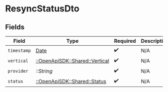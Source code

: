 # ResyncStatusDto


## Fields

| Field                                                                | Type                                                                 | Required                                                             | Description                                                          | Example                                                              |
| -------------------------------------------------------------------- | -------------------------------------------------------------------- | -------------------------------------------------------------------- | -------------------------------------------------------------------- | -------------------------------------------------------------------- |
| `timestamp`                                                          | [Date](https://ruby-doc.org/stdlib-2.6.1/libdoc/date/rdoc/Date.html) | :heavy_check_mark:                                                   | N/A                                                                  |                                                                      |
| `vertical`                                                           | [::OpenApiSDK::Shared::Vertical](../../models/shared/vertical.md)    | :heavy_check_mark:                                                   | N/A                                                                  | ticketing                                                            |
| `provider`                                                           | *::String*                                                           | :heavy_check_mark:                                                   | N/A                                                                  | gitlab                                                               |
| `status`                                                             | [::OpenApiSDK::Shared::Status](../../models/shared/status.md)        | :heavy_check_mark:                                                   | N/A                                                                  | success                                                              |